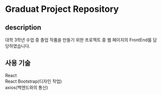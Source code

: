 # Graduat Project Repository

## description

대학 3학년 수업 중 졸업 작품을 만들기 위한 프로젝트 중 웹 페이지의 FrontEnd를 담당하였습니다.

## 사용 기술

React<br />
React Bootstrap(디자인 작업)<br />
axios(백엔드와의 통신)
